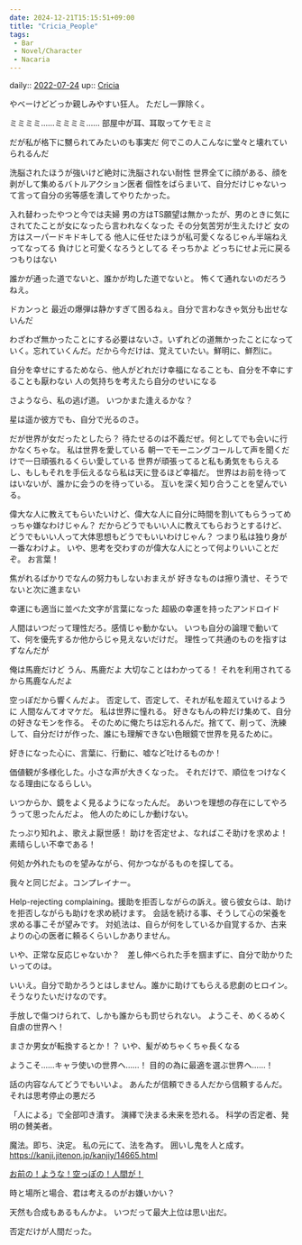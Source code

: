 ```yaml
---
date: 2024-12-21T15:15:51+09:00
title: "Cricia_People"
tags:
 - Bar
 - Novel/Character
 - Nacaria
---
```


daily:: [2022-07-24](Daily_Note/2022-07-24.md)
up:: [Cricia](Cricia.md)




やベーけどどっか親しみやすい狂人。
ただし一罪除く。

ミミミミ……ミミミミ……
部屋中が耳、耳取ってケモミミ

だが私が格下に嬲られてみたいのも事実だ
何でこの人こんなに堂々と壊れていられるんだ

洗脳されたほうが強いけど絶対に洗脳されない耐性
世界全てに顔がある、顔を剥がして集めるバトルアクション医者
個性をばらまいて、自分だけじゃないって言って自分の劣等感を潰してやりたかった。

入れ替わったやつと今では夫婦
男の方はTS願望は無かったが、男のときに気にされてたことが女になったら言われなくなった
その分気苦労が生えたけど
女の方はスーパードキドキしてる
他人に任せたほうが私可愛くなるじゃん半端ねえってなってる
負けじと可愛くなろうとしてる
そっちかよ
どっちにせよ元に戻るつもりはない

誰かが通った道でないと、誰かが均した道でないと。
怖くて通れないのだろうねえ。

ドカンっと
最近の爆弾は静かすぎて困るねぇ。自分で言わなきゃ気分も出せないんだ

わざわざ無かったことにする必要はないさ。いずれどの道無かったことになっていく。忘れていくんだ。だから今だけは、覚えていたい。鮮明に、鮮烈に。

自分を幸せにするためなら、他人がどれだけ幸福になることも、自分を不幸にすることも厭わない
人の気持ちを考えたら自分のせいになる

さようなら、私の逃げ道。
いつかまた逢えるかな？

星は遥か彼方でも、自分で光るのさ。

だが世界が女だったとしたら？
待たせるのは不義だぜ。何としてでも会いに行かなくちゃな。
私は世界を愛している
朝一でモーニングコールして声を聞くだけで一日頑張れるくらい愛している
世界が頑張ってると私も勇気をもらえるし、もしもそれを手伝えるなら私は天に登るほど幸福だ。
世界はお前を待ってはいないが、誰かに会うのを待っている。
互いを深く知り合うことを望んでいる。

偉大な人に教えてもらいたいけど、偉大な人に自分に時間を割いてもらうってめっちゃ嫌なわけじゃん？
だからどうでもいい人に教えてもらおうとするけど、どうでもいい人って大体思想もどうでもいいわけじゃん？
つまり私は独り身が一番なわけよ。
いや、思考を交わすのが偉大な人にとって何よりいいことだぞ。
お言葉！　

焦がれるばかりでなんの努力もしないおまえが
好きなものは擦り潰せ、そうでないと次に進まない

幸運にも適当に並べた文字が言葉になった
超級の幸運を持ったアンドロイド

人間はいつだって理性だろ。感情じゃ動かない。
いつも自分の論理で動いてて、何を優先するか他からじゃ見えないだけだ。
理性って共通のものを指すはずなんだが

俺は馬鹿だけど
うん、馬鹿だよ
大切なことはわかってる！
それを利用されてるから馬鹿なんだよ

空っぽだから響くんだよ。
否定して、否定して、それが私を超えていけるように
人間なんてオマケだ。
私は世界に憧れる。
好きなもんの粋だけ集めて、自分の好きなモンを作る。
そのために俺たちは忘れるんだ。捨てて、削って、洗練して、自分だけが作った、誰にも理解できない色眼鏡で世界を見るために。

好きになった心に、言葉に、行動に、嘘など吐けるものか！

価値観が多様化した。小さな声が大きくなった。
それだけで、順位をつけなくなる理由になるらしい。

いつからか、鏡をよく見るようになったんだ。
あいつを理想の存在にしてやろうって思ったんだよ。
他人のためにしか動けない。

たっぷり知れよ、歌えよ厭世感！
助けを否定せよ、なればこそ助けを求めよ！
素晴らしい不幸である！

何処か外れたものを望みながら、何かつながるものを探してる。

我々と同じだよ。コンプレイナー。


Help-rejecting complaining。援助を拒否しながらの訴え。彼ら彼女らは、助けを拒否しながらも助けを求め続けます。
会話を続ける事、そうして心の栄養を求める事こそが望みです。
対処法は、自らが何をしているか自覚するか、古来よりの心の医者に頼るくらいしかありません。

いや、正常な反応じゃないか？　差し伸べられた手を掴まずに、自分で助かりたいってのは。

いいえ。自分で助かろうとはしません。誰かに助けてもらえる悲劇のヒロイン。そうなりたいだけなのです。

手放しで傷つけられて、しかも誰からも罰せられない。
ようこそ、めくるめく自虐の世界へ！

まさか男女が転換するとか！？
いや、髪がめちゃくちゃ長くなる

ようこそ……キャラ使いの世界へ……！
目的の為に最適を選ぶ世界へ……！

話の内容なんてどうでもいいよ。
あんたが信頼できる人だから信頼するんだ。
それは思考停止の悪だろ


「人による」で全部叩き潰す。
演繹で決まる未来を恐れる。
科学の否定者、発明の賛美者。

魔法。即ち、決定。
私の元にて、法を為す。
囲いし鬼を人と成す。
https://kanji.jitenon.jp/kanjiy/14665.html

[お前の！ような！空っぽの！人間が！](../../../お前の！ような！空っぽの！人間が！.md)

時と場所と場合、君は考えるのがお嫌いかい？


天然も合成もあるもんかよ。
いつだって最大上位は思い出だ。


否定だけが人間だった。
